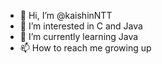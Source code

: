 - 👋 Hi, I’m @kaishinNTT
- 👀 I’m interested in C and Java
- 🌱 I’m currently learning Java
- 📫 How to reach me growing up
